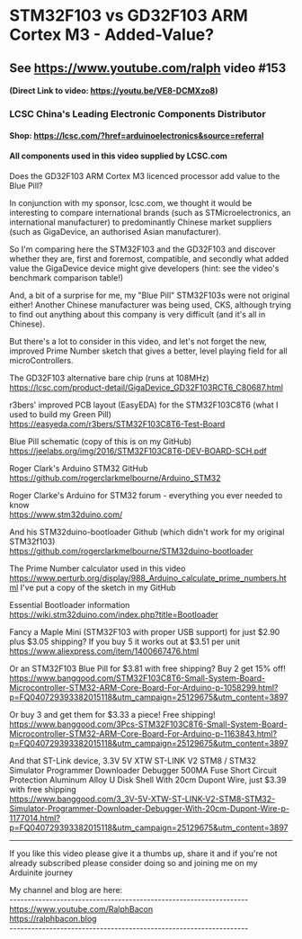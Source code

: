 # STM32F103 vs GD32F103 ARM Cortex M3 - Added-Value?
## See https://www.youtube.com/ralph video #153
#### (Direct Link to video: https://youtu.be/VE8-DCMXzo8)

### LCSC China's Leading Electronic Components Distributor  
#### Shop: https://lcsc.com/?href=arduinoelectronics&source=referral
#### All components used in this video supplied by LCSC.com  

Does the GD32F103 ARM Cortex M3 licenced processor add value to the Blue Pill?

In conjunction with my sponsor, lcsc.com, we thought it would be interesting to compare international brands (such as STMicroelectronics, an international manufacturer) to predominantly Chinese market suppliers (such as GigaDevice, an authorised Asian manufacturer).

So I'm comparing here the STM32F103 and the GD32F103 and discover whether they are, first and foremost, compatible, and secondly what added value the GigaDevice device might give developers (hint: see the video's benchmark comparison table!)

And, a bit of a surprise for me, my "Blue Pill" STM32F103s were not original either! Another Chinese manufacturer was being used, CKS, although trying to find out anything about this company is very difficult (and it's all in Chinese).

But there's a lot to consider in this video, and let's not forget the new, improved Prime Number sketch that gives a better, level playing field for all microControllers.

The GD32F103 alternative bare chip (runs at 108MHz)  
https://lcsc.com/product-detail/GigaDevice_GD32F103RCT6_C80687.html

r3bers' improved PCB layout (EasyEDA) for the STM32F103C8T6 (what I used to build my Green Pill)  
https://easyeda.com/r3bers/STM32F103C8T6-Test-Board

Blue Pill schematic (copy of this is on my GitHub)  
https://jeelabs.org/img/2016/STM32F103C8T6-DEV-BOARD-SCH.pdf

Roger Clark's Arduino STM32 GitHub  
https://github.com/rogerclarkmelbourne/Arduino_STM32

Roger Clarke's Arduino for STM32 forum - everything you ever needed to know  
https://www.stm32duino.com/  

And his STM32duino-bootloader Github (which didn't work for my original STM32f103)  
https://github.com/rogerclarkmelbourne/STM32duino-bootloader  

The Prime Number calculator used in this video  
https://www.perturb.org/display/988_Arduino_calculate_prime_numbers.html
I've put a copy of the sketch in my GitHub  

Essential Bootloader information  
https://wiki.stm32duino.com/index.php?title=Bootloader

Fancy a Maple Mini (STM32F103 with proper USB support) for just $2.90 plus $3.05 shipping? If you buy 5 it works out at $3.51 per unit    
https://www.aliexpress.com/item/1400667476.html  

Or an STM32F103 Blue Pill for $3.81 with free shipping? Buy 2 get 15% off!
https://www.banggood.com/STM32F103C8T6-Small-System-Board-Microcontroller-STM32-ARM-Core-Board-For-Arduino-p-1058299.html?p=FQ040729393382015118&utm_campaign=25129675&utm_content=3897

Or buy 3 and get them for $3.33 a piece! Free shipping!   
https://www.banggood.com/3Pcs-STM32F103C8T6-Small-System-Board-Microcontroller-STM32-ARM-Core-Board-For-Arduino-p-1163843.html?p=FQ040729393382015118&utm_campaign=25129675&utm_content=3897

And that ST-Link device, 3.3V 5V XTW ST-LINK V2 STM8 / STM32 Simulator Programmer Downloader Debugger 500MA Fuse Short Circuit Protection Aluminum Alloy U Disk Shell With 20cm Dupont Wire, just $3.39 with free shipping  
https://www.banggood.com/3_3V-5V-XTW-ST-LINK-V2-STM8-STM32-Simulator-Programmer-Downloader-Debugger-With-20cm-Dupont-Wire-p-1177014.html?p=FQ040729393382015118&utm_campaign=25129675&utm_content=3897


---

If you like this video please give it a thumbs up, share it and if you're not already subscribed please consider doing so and joining me on my Arduinite journey

My channel and blog are here:  
\------------------------------------------------------------------  
https://www.youtube.com/RalphBacon  
https://ralphbacon.blog  
\------------------------------------------------------------------
